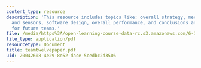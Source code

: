 ```yaml
---
content_type: resource
description: 'This resource includes topics like: overall strategy, mechanical design
  and sensors, software design, overall performance, and conclusions and suggestions
  for future teams.'
file: /media/https%3A/open-learning-course-data-rc.s3.amazonaws.com/6-186-mobile-autonomous-systems-laboratory-january-iap-2005/200426084e298e52dace5cedbc2d3506_teamtwelvepaper.pdf
file_type: application/pdf
resourcetype: Document
title: teamtwelvepaper.pdf
uid: 20042608-4e29-8e52-dace-5cedbc2d3506
---
```

